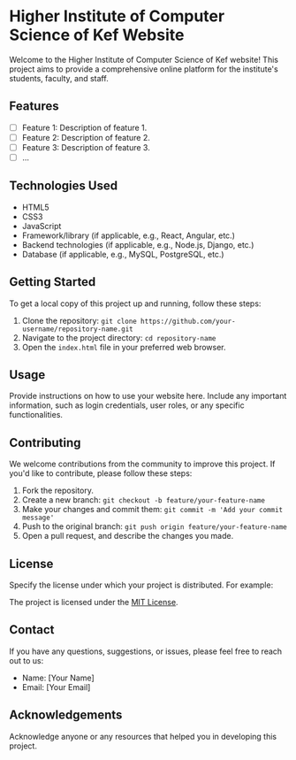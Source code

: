 # Higher Institute of Computer Science of Kef Website

Welcome to the Higher Institute of Computer Science of Kef website! This project aims to provide a comprehensive online platform for the institute's students, faculty, and staff.

## Features

- [ ] Feature 1: Description of feature 1.
- [ ] Feature 2: Description of feature 2.
- [ ] Feature 3: Description of feature 3.
- [ ] ...

## Technologies Used

- HTML5
- CSS3
- JavaScript
- Framework/library (if applicable, e.g., React, Angular, etc.)
- Backend technologies (if applicable, e.g., Node.js, Django, etc.)
- Database (if applicable, e.g., MySQL, PostgreSQL, etc.)

## Getting Started

To get a local copy of this project up and running, follow these steps:

1. Clone the repository: `git clone https://github.com/your-username/repository-name.git`
2. Navigate to the project directory: `cd repository-name`
3. Open the `index.html` file in your preferred web browser.

## Usage

Provide instructions on how to use your website here. Include any important information, such as login credentials, user roles, or any specific functionalities.

## Contributing

We welcome contributions from the community to improve this project. If you'd like to contribute, please follow these steps:

1. Fork the repository.
2. Create a new branch: `git checkout -b feature/your-feature-name`
3. Make your changes and commit them: `git commit -m 'Add your commit message'`
4. Push to the original branch: `git push origin feature/your-feature-name`
5. Open a pull request, and describe the changes you made.

## License

Specify the license under which your project is distributed. For example:

The project is licensed under the [MIT License](https://opensource.org/licenses/MIT).

## Contact

If you have any questions, suggestions, or issues, please feel free to reach out to us:

- Name: [Your Name]
- Email: [Your Email]

## Acknowledgements

Acknowledge anyone or any resources that helped you in developing this project.


